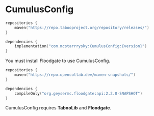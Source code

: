 # CumulusConfig

```kotlin
repositories {
    maven("https://repo.tabooproject.org/repository/releases/")
}

dependencies {
    implementation("com.mcstarrrysky:CumulusConfig:{version}")
}
```

You must install Floodgate to use CumulusConfig.

```kotlin
repositories {
    maven("https://repo.opencollab.dev/maven-snapshots/")
}

dependencies {
    compileOnly("org.geysermc.floodgate:api:2.2.0-SNAPSHOT")
}
```

CumulusConfig requires **TabooLib** and **Floodgate**.